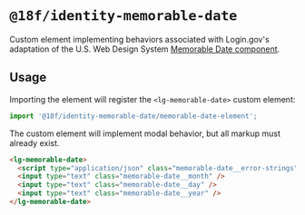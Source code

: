 # `@18f/identity-memorable-date`

Custom element implementing behaviors associated with Login.gov's adaptation of the U.S. Web Design System [Memorable Date component](https://designsystem.digital.gov/components/memorable-date/).

## Usage

Importing the element will register the `<lg-memorable-date>` custom element:

```ts
import '@18f/identity-memorable-date/memorable-date-element';
```

The custom element will implement modal behavior, but all markup must already exist.

```html
<lg-memorable-date>
  <script type="application/json" class="memorable-date__error-strings"></script>
  <input type="text" class="memorable-date__month" />
  <input type="text" class="memorable-date__day" />
  <input type="text" class="memorable-date__year" />
</lg-memorable-date>
```
